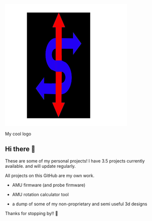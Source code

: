 <img src="Sahij Logo.svg" alt="python" width="400" height="400"/>

My cool logo

## Hi there 👋

These are some of my personal projects! 
I have 3.5 projects currently available. 
and will update regularly. 

All projects on this GitHub are my own work. 

- AMU firmware (and probe firmware) 

- AMU rotation calculator tool 

- a dump of some of my non-proprietary and semi useful 3d designs

 Thanks for stopping by!!
 🙌

